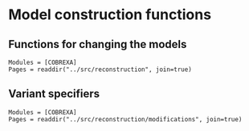 # Model construction functions

## Functions for changing the models

```@autodocs
Modules = [COBREXA]
Pages = readdir("../src/reconstruction", join=true)
```

## Variant specifiers

```@autodocs
Modules = [COBREXA]
Pages = readdir("../src/reconstruction/modifications", join=true)
```

